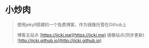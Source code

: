 # 小炒肉

> 使用jekyll搭建的一个免费博客，作为镜像托管在Github上
>
> 博客主站点 [https://jicki.me](https://jicki.me) 镜像站点(同步更新) [http://jicki.github.io](http://jicki.github.io)


